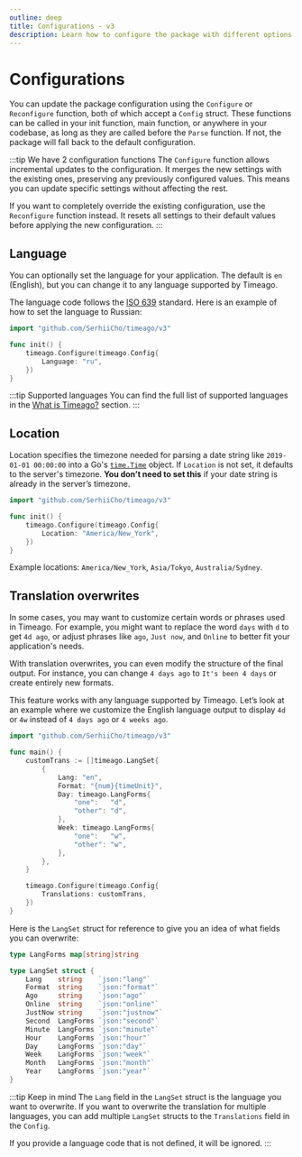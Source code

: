 ```yaml
---
outline: deep
title: Configurations - v3
description: Learn how to configure the package with different options like language, location, and translations
---
```


# Configurations
You can update the package configuration using the `Configure` or `Reconfigure` function, both of which accept a `Config` struct. These functions can be called in your init function, main function, or anywhere in your codebase, as long as they are called before the `Parse` function. If not, the package will fall back to the default configuration.

:::tip We have 2 configuration functions
The `Configure` function allows incremental updates to the configuration. It merges the new settings with the existing ones, preserving any previously configured values. This means you can update specific settings without affecting the rest.

If you want to completely override the existing configuration, use the `Reconfigure` function instead. It resets all settings to their default values before applying the new configuration.
:::

## Language
You can optionally set the language for your application. The default is `en` (English), but you can change it to any language supported by Timeago.

The language code follows the [ISO 639](https://en.wikipedia.org/wiki/List_of_ISO_639_language_codes) standard. Here is an example of how to set the language to Russian:

```go
import "github.com/SerhiiCho/timeago/v3"

func init() {
    timeago.Configure(timeago.Config{
        Language: "ru",
    })
}
```

:::tip Supported languages
You can find the full list of supported languages in the [What is Timeago?](/v3/what-is-timeago.html#supported-languages) section.
:::

## Location
Location specifies the timezone needed for parsing a date string like `2019-01-01 00:00:00` into a Go's [`time.Time`](https://pkg.go.dev/time) object. If `Location` is not set, it defaults to the server's timezone. **You don’t need to set this** if your date string is already in the server’s timezone.

```go
import "github.com/SerhiiCho/timeago/v3"

func init() {
    timeago.Configure(timeago.Config{
        Location: "America/New_York",
    })
}
```

Example locations: `America/New_York`, `Asia/Tokyo`, `Australia/Sydney`.

## Translation overwrites
In some cases, you may want to customize certain words or phrases used in Timeago. For example, you might want to replace the word `days` with `d` to get `4d ago`, or adjust phrases like `ago`, `Just now`, and `Online` to better fit your application's needs.

With translation overwrites, you can even modify the structure of the final output. For instance, you can change `4 days ago` to `It's been 4 days` or create entirely new formats.

This feature works with any language supported by Timeago. Let’s look at an example where we customize the English language output to display `4d` or `4w` instead of `4 days ago` or `4 weeks ago`.

```go
import "github.com/SerhiiCho/timeago/v3"

func main() {
    customTrans := []timeago.LangSet{
        {
            Lang: "en",
            Format: "{num}{timeUnit}",
            Day: timeago.LangForms{
                "one":   "d",
                "other": "d",
            },
            Week: timeago.LangForms{
                "one":   "w",
                "other": "w",
            },
        },
    }

    timeago.Configure(timeago.Config{
        Translations: customTrans,
    })
}
```

Here is the `LangSet` struct for reference to give you an idea of what fields you can overwrite:

```go
type LangForms map[string]string

type LangSet struct {
	Lang    string    `json:"lang"`
	Format  string    `json:"format"`
	Ago     string    `json:"ago"`
	Online  string    `json:"online"`
	JustNow string    `json:"justnow"`
	Second  LangForms `json:"second"`
	Minute  LangForms `json:"minute"`
	Hour    LangForms `json:"hour"`
	Day     LangForms `json:"day"`
	Week    LangForms `json:"week"`
	Month   LangForms `json:"month"`
	Year    LangForms `json:"year"`
}
```

:::tip Keep in mind
The `Lang` field in the `LangSet` struct is the language you want to overwrite. If you want to overwrite the translation for multiple languages, you can add multiple `LangSet` structs to the `Translations` field in the `Config`.

If you provide a language code that is not defined, it will be ignored.
:::